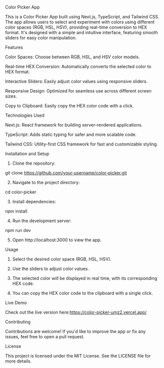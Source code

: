 Color Picker App

This is a Color Picker App built using Next.js, TypeScript, and Tailwind CSS. The app allows users to select and experiment with colors using different color spaces (RGB, HSL, HSV), providing real-time conversion to HEX format. It's designed with a simple and intuitive interface, featuring smooth sliders for easy color manipulation.

Features

Color Spaces: Choose between RGB, HSL, and HSV color models.

Real-time HEX Conversion: Automatically converts the selected color to HEX format.

Interactive Sliders: Easily adjust color values using responsive sliders.

Responsive Design: Optimized for seamless use across different screen sizes.

Copy to Clipboard: Easily copy the HEX color code with a click.


Technologies Used

Next.js: React framework for building server-rendered applications.

TypeScript: Adds static typing for safer and more scalable code.

Tailwind CSS: Utility-first CSS framework for fast and customizable styling.


Installation and Setup

1. Clone the repository:

git clone https://github.com/your-username/color-picker.git


2. Navigate to the project directory:

cd color-picker


3. Install dependencies:

npm install


4. Run the development server:

npm run dev


5. Open http://localhost:3000 to view the app.


Usage

1. Select the desired color space (RGB, HSL, HSV).


2. Use the sliders to adjust color values.


3. The selected color will be displayed in real time, with its corresponding HEX code.


4. You can copy the HEX color code to the clipboard with a single click.

Live Demo

Check out the live version here:https://color-picker-umz2.vercel.app/

Contributing

Contributions are welcome! If you'd like to improve the app or fix any issues, feel free to open a pull request.

License

This project is licensed under the MIT License. See the LICENSE file for more details.

